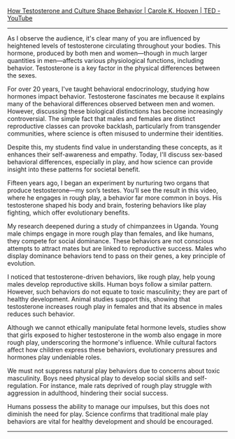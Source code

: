 [How Testosterone and Culture Shape Behavior | Carole K. Hooven | TED - YouTube](https://www.youtube.com/watch?v=HYnZy2Cx7UM)

---

As I observe the audience, it's clear many of you are influenced by heightened levels of testosterone circulating throughout your bodies. This hormone, produced by both men and women—though in much larger quantities in men—affects various physiological functions, including behavior. Testosterone is a key factor in the physical differences between the sexes.

For over 20 years, I've taught behavioral endocrinology, studying how hormones impact behavior. Testosterone fascinates me because it explains many of the behavioral differences observed between men and women. However, discussing these biological distinctions has become increasingly controversial. The simple fact that males and females are distinct reproductive classes can provoke backlash, particularly from transgender communities, where science is often misused to undermine their identities.

Despite this, my students find value in understanding these concepts, as it enhances their self-awareness and empathy. Today, I'll discuss sex-based behavioral differences, especially in play, and how science can provide insight into these patterns for societal benefit.

Fifteen years ago, I began an experiment by nurturing two organs that produce testosterone—my son’s testes. You’ll see the result in this video, where he engages in rough play, a behavior far more common in boys. His testosterone shaped his body and brain, fostering behaviors like play fighting, which offer evolutionary benefits.

My research deepened during a study of chimpanzees in Uganda. Young male chimps engage in more rough play than females, and like humans, they compete for social dominance. These behaviors are not conscious attempts to attract mates but are linked to reproductive success. Males who display dominance behaviors tend to pass on their genes, a key principle of evolution.

I noticed that testosterone-driven behaviors, like rough play, help young males develop reproductive skills. Human boys follow a similar pattern. However, such behaviors do not equate to toxic masculinity; they are part of healthy development. Animal studies support this, showing that testosterone increases rough play in females and that its absence in males reduces such behavior.

Although we cannot ethically manipulate fetal hormone levels, studies show that girls exposed to higher testosterone in the womb also engage in more rough play, underscoring the hormone's influence. While cultural factors affect how children express these behaviors, evolutionary pressures and hormones play undeniable roles.

We must not suppress natural play behaviors due to concerns about toxic masculinity. Boys need physical play to develop social skills and self-regulation. For instance, male rats deprived of rough play struggle with aggression in adulthood, hindering their social success.

Humans possess the ability to manage our impulses, but this does not diminish the need for play. Science confirms that traditional male play behaviors are vital for healthy development and should be encouraged.

---
